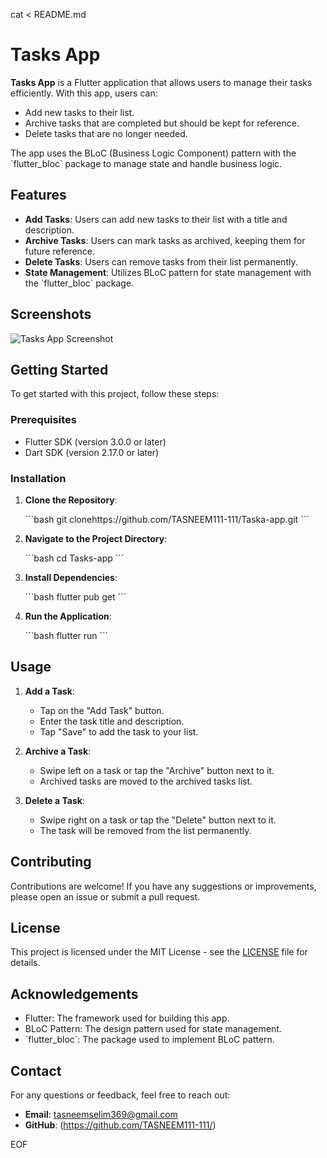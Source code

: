 cat <<EOF > README.md
# Tasks App

**Tasks App** is a Flutter application that allows users to manage their tasks efficiently. With this app, users can:

- Add new tasks to their list.
- Archive tasks that are completed but should be kept for reference.
- Delete tasks that are no longer needed.

The app uses the BLoC (Business Logic Component) pattern with the \`flutter_bloc\` package to manage state and handle business logic.

## Features

- **Add Tasks**: Users can add new tasks to their list with a title and description.
- **Archive Tasks**: Users can mark tasks as archived, keeping them for future reference.
- **Delete Tasks**: Users can remove tasks from their list permanently.
- **State Management**: Utilizes BLoC pattern for state management with the \`flutter_bloc\` package.

## Screenshots

![Tasks App Screenshot](assets/screenshots/main_screen.png)

## Getting Started

To get started with this project, follow these steps:

### Prerequisites

- Flutter SDK (version 3.0.0 or later)
- Dart SDK (version 2.17.0 or later)

### Installation

1. **Clone the Repository**:

   \`\`\`bash
   git clonehttps://github.com/TASNEEM111-111/Taska-app.git
   \`\`\`

2. **Navigate to the Project Directory**:

   \`\`\`bash
   cd Tasks-app
   \`\`\`

3. **Install Dependencies**:

   \`\`\`bash
   flutter pub get
   \`\`\`

4. **Run the Application**:

   \`\`\`bash
   flutter run
   \`\`\`

## Usage

1. **Add a Task**:
   - Tap on the "Add Task" button.
   - Enter the task title and description.
   - Tap "Save" to add the task to your list.

2. **Archive a Task**:
   - Swipe left on a task or tap the "Archive" button next to it.
   - Archived tasks are moved to the archived tasks list.

3. **Delete a Task**:
   - Swipe right on a task or tap the "Delete" button next to it.
   - The task will be removed from the list permanently.

## Contributing

Contributions are welcome! If you have any suggestions or improvements, please open an issue or submit a pull request.

## License

This project is licensed under the MIT License - see the [LICENSE](LICENSE) file for details.

## Acknowledgements

- Flutter: The framework used for building this app.
- BLoC Pattern: The design pattern used for state management.
- \`flutter_bloc\`: The package used to implement BLoC pattern.

## Contact

For any questions or feedback, feel free to reach out:

- **Email**: tasneemselim369@gmail.com
- **GitHub**: (https://github.com/TASNEEM111-111/)

EOF

